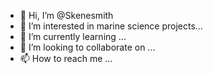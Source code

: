 - 👋 Hi, I’m @Skenesmith
- 👀 I’m interested in marine science projects...
- 🌱 I’m currently learning ...
- 💞️ I’m looking to collaborate on ...
- 📫 How to reach me ...

<!---
Skenesmith/Skenesmith is a ✨ special ✨ repository because its `README.md` (this file) appears on your GitHub profile.
You can click the Preview link to take a look at your changes.
--->
